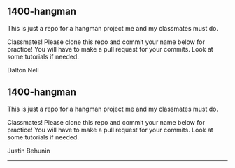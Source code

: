 1400-hangman
------------

This is just a repo for a hangman project me and my classmates must do.

Classmates! Please clone this repo and commit your name below for practice! You will have to make a pull request for your commits. Look at some tutorials if needed.

Dalton Nell


1400-hangman
------------

This is just a repo for a hangman project me and my classmates must do.

Classmates! Please clone this repo and commit your name below for practice! You will have to make a pull request for your commits. Look at some tutorials if needed.

Justin Behunin

--------------
